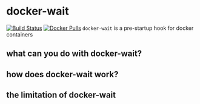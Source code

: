# docker-wait
[![Build Status](https://travis-ci.org/jizhilong/docker-wait.svg?branch=master)](https://travis-ci.org/jizhilong/docker-wait) [![Docker Pulls](https://img.shields.io/docker/pulls/jizhilong/docker-wait.svg?maxAge=2592000)]()
`docker-wait` is a pre-startup hook for docker containers

## what can you do with docker-wait?

## how does docker-wait work?

## the limitation of docker-wait
